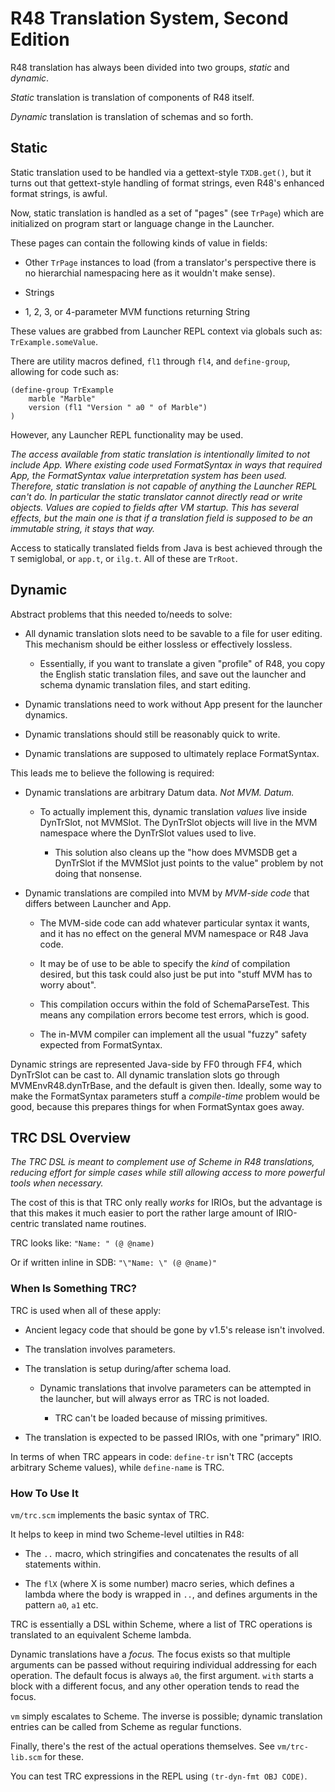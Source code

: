 # R48 Translation System, Second Edition

R48 translation has always been divided into two groups, *static* and *dynamic*.

*Static* translation is translation of components of R48 itself.

*Dynamic* translation is translation of schemas and so forth.

## Static

Static translation used to be handled via a gettext-style `TXDB.get()`, but it turns out that gettext-style handling of format strings, even R48's enhanced format strings, is awful.

Now, static translation is handled as a set of "pages" (see `TrPage`) which are initialized on program start or language change in the Launcher.

These pages can contain the following kinds of value in fields:

* Other `TrPage` instances to load (from a translator's perspective there is no hierarchial namespacing here as it wouldn't make sense).

* Strings

* 1, 2, 3, or 4-parameter MVM functions returning String

These values are grabbed from Launcher REPL context via globals such as: `TrExample.someValue`.

There are utility macros defined, `fl1` through `fl4`, and `define-group`, allowing for code such as:

```
(define-group TrExample
    marble "Marble"
    version (fl1 "Version " a0 " of Marble")
)
```

However, any Launcher REPL functionality may be used.

*The access available from static translation is intentionally limited to not include App. Where existing code used FormatSyntax in ways that required App, the FormatSyntax value interpretation system has been used. Therefore, static translation is not capable of anything the Launcher REPL can't do. In particular the static translator cannot directly read or write objects. Values are copied to fields after VM startup. This has several effects, but the main one is that if a translation field is supposed to be an immutable string, it stays that way.*

Access to statically translated fields from Java is best achieved through the `T` semiglobal, or `app.t`, or `ilg.t`. All of these are `TrRoot`.

## Dynamic

Abstract problems that this needed to/needs to solve:

* All dynamic translation slots need to be savable to a file for user editing. This mechanism should be either lossless or effectively lossless.
  
  * Essentially, if you want to translate a given "profile" of R48, you copy the English static translation files, and save out the launcher and schema dynamic translation files, and start editing.

* Dynamic translations need to work without App present for the launcher dynamics.

* Dynamic translations should still be reasonably quick to write.

* Dynamic translations are supposed to ultimately replace FormatSyntax.

This leads me to believe the following is required:

* Dynamic translations are arbitrary Datum data. *Not MVM. Datum.*
  
  * To actually implement this, dynamic translation *values* live inside DynTrSlot, not MVMSlot. The DynTrSlot objects will live in the MVM namespace where the DynTrSlot values used to live.
    
    * This solution also cleans up the "how does MVMSDB get a DynTrSlot if the MVMSlot just points to the value" problem by not doing that nonsense.

* Dynamic translations are compiled into MVM by *MVM-side code* that differs between Launcher and App.
  
  * The MVM-side code can add whatever particular syntax it wants, and it has no effect on the general MVM namespace or R48 Java code.
  
  * It may be of use to be able to specify the *kind* of compilation desired, but this task could also just be put into "stuff MVM has to worry about".
  
  * This compilation occurs within the fold of SchemaParseTest. This means any compilation errors become test errors, which is good.
  
  * The in-MVM compiler can implement all the usual "fuzzy" safety expected from FormatSyntax.

Dynamic strings are represented Java-side by FF0 through FF4, which DynTrSlot can be cast to. All dynamic translation slots go through MVMEnvR48.dynTrBase, and the default is given then. Ideally, some way to make the FormatSyntax parameters stuff a *compile-time* problem would be good, because this prepares things for when FormatSyntax goes away.

## TRC DSL Overview

*The TRC DSL is meant to complement use of Scheme in R48 translations, reducing effort for simple cases while still allowing access to more powerful tools when necessary.*

The cost of this is that TRC only really *works* for IRIOs, but the advantage is that this makes it much easier to port the rather large amount of IRIO-centric translated name routines.

TRC looks like: `"Name: " (@ @name)`

Or if written inline in SDB: `"\"Name: \" (@ @name)"`

### When Is Something TRC?

TRC is used when all of these apply:

* Ancient legacy code that should be gone by v1.5's release isn't involved.

* The translation involves parameters.

* The translation is setup during/after schema load.
  
  * Dynamic translations that involve parameters can be attempted in the launcher, but will always error as TRC is not loaded.
    
    * TRC can't be loaded because of missing primitives.

* The translation is expected to be passed IRIOs, with one "primary" IRIO.

In terms of when TRC appears in code: `define-tr` isn't TRC (accepts arbitrary Scheme values), while `define-name` is TRC.

### How To Use It

`vm/trc.scm` implements the basic syntax of TRC.

It helps to keep in mind two Scheme-level utilties in R48:

* The `..` macro, which stringifies and concatenates the results of all statements within.

* The `flX`  (where X is some number) macro series, which defines a lambda where the body is wrapped in `..`, and defines arguments in the pattern `a0`, `a1` etc.

TRC is essentially a DSL within Scheme, where a list of TRC operations is translated to an equivalent Scheme lambda.

Dynamic translations have a *focus.* The focus exists so that multiple arguments can be passed without requiring individual addressing for each operation. The default focus is always `a0`, the first argument. `with` starts a block with a different focus, and any other operation tends to read the focus.

`vm` simply escalates to Scheme. The inverse is possible; dynamic translation entries can be called from Scheme as regular functions.

Finally, there's the rest of the actual operations themselves. See `vm/trc-lib.scm` for these.

You can test TRC expressions in the REPL using `(tr-dyn-fmt OBJ CODE)`.

